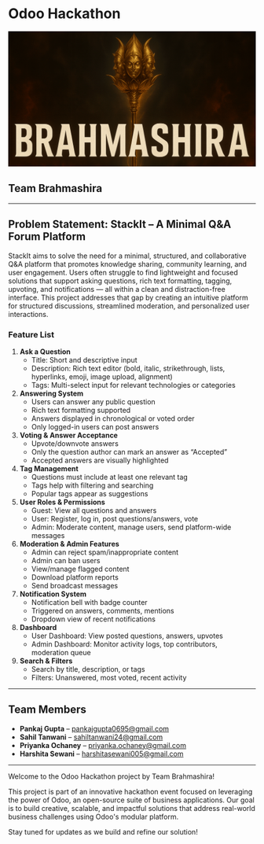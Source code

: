 # Odoo Hackathon

![Brahmashira Display Image](Brahmashira-display-image.png)

## Team Brahmashira

---

## Problem Statement: StackIt – A Minimal Q&A Forum Platform

StackIt aims to solve the need for a minimal, structured, and collaborative Q&A platform that promotes knowledge sharing, community learning, and user engagement. Users often struggle to find lightweight and focused solutions that support asking questions, rich text formatting, tagging, upvoting, and notifications — all within a clean and distraction-free interface. This project addresses that gap by creating an intuitive platform for structured discussions, streamlined moderation, and personalized user interactions.

### Feature List

1. **Ask a Question**
   - Title: Short and descriptive input
   - Description: Rich text editor (bold, italic, strikethrough, lists, hyperlinks, emoji, image upload, alignment)
   - Tags: Multi-select input for relevant technologies or categories
2. **Answering System**
   - Users can answer any public question
   - Rich text formatting supported
   - Answers displayed in chronological or voted order
   - Only logged-in users can post answers
3. **Voting & Answer Acceptance**
   - Upvote/downvote answers
   - Only the question author can mark an answer as “Accepted”
   - Accepted answers are visually highlighted
4. **Tag Management**
   - Questions must include at least one relevant tag
   - Tags help with filtering and searching
   - Popular tags appear as suggestions
5. **User Roles & Permissions**
   - Guest: View all questions and answers
   - User: Register, log in, post questions/answers, vote
   - Admin: Moderate content, manage users, send platform-wide messages
6. **Moderation & Admin Features**
   - Admin can reject spam/inappropriate content
   - Admin can ban users
   - View/manage flagged content
   - Download platform reports
   - Send broadcast messages
7. **Notification System**
   - Notification bell with badge counter
   - Triggered on answers, comments, mentions
   - Dropdown view of recent notifications
8. **Dashboard**
   - User Dashboard: View posted questions, answers, upvotes
   - Admin Dashboard: Monitor activity logs, top contributors, moderation queue
9. **Search & Filters**
   - Search by title, description, or tags
   - Filters: Unanswered, most voted, recent activity

---

## Team Members

- **Pankaj Gupta** – pankajgupta0695@gmail.com
- **Sahil Tanwani** – sahiltanwani24@gmail.com
- **Priyanka Ochaney** – priyanka.ochaney@gmail.com
- **Harshita Sewani** – harshitasewani005@gmail.com

---

Welcome to the Odoo Hackathon project by Team Brahmashira!

This project is part of an innovative hackathon event focused on leveraging the power of Odoo, an open-source suite of business applications. Our goal is to build creative, scalable, and impactful solutions that address real-world business challenges using Odoo's modular platform.

Stay tuned for updates as we build and refine our solution!

